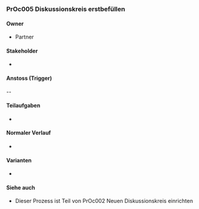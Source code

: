 
### PrOc005 Diskussionskreis erstbefüllen

#### Owner
 * Partner


#### Stakeholder
 * 


#### Anstoss (Trigger)
--


#### Teilaufgaben
 *


#### Normaler Verlauf
 * 


#### Varianten
 * 


#### Siehe auch
 * Dieser Prozess ist Teil von PrOc002 Neuen Diskussionskreis einrichten

